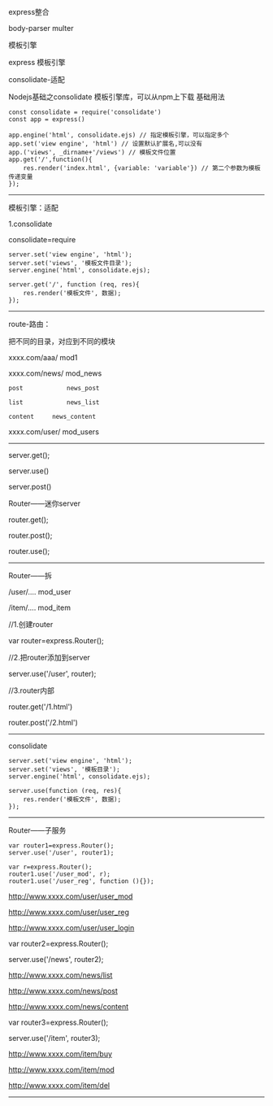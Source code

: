express整合

body-parser
multer

模板引擎

express  模板引擎


consolidate-适配

Nodejs基础之consolidate
模板引擎库，可以从npm上下载
基础用法

```
const consolidate = require('consolidate')
const app = express()

app.engine('html', consolidate.ejs) // 指定模板引擎，可以指定多个
app.set('view engine', 'html') // 设置默认扩展名,可以没有
app.('views', _dirname+'/views') // 模板文件位置
app.get('/',function(){
    res.render('index.html', {variable: 'variable'}) // 第二个参数为模板传递变量
});
```

---

模板引擎：适配

1.consolidate

consolidate=require
```
server.set('view engine', 'html');
server.set('views', '模板文件目录');
server.engine('html', consolidate.ejs);

server.get('/', function (req, res){
	res.render('模板文件', 数据);
});
```
---

route-路由：

把不同的目录，对应到不同的模块

xxxx.com/aaa/		mod1

xxxx.com/news/	mod_news

	post			news_post

	list			news_list

	content		news_content

xxxx.com/user/		mod_users

---

server.get();

server.use()

server.post()

Router——迷你server

router.get();

router.post();

router.use();

---

Router——拆

/user/....		mod_user

/item/....		mod_item


//1.创建router

var router=express.Router();


//2.把router添加到server

server.use('/user', router);


//3.router内部

router.get('/1.html')

router.post('/2.html')

---

consolidate
```
server.set('view engine', 'html');
server.set('views', '模板目录');
server.engine('html', consolidate.ejs);

server.use(function (req, res){
	res.render('模板文件', 数据);
});
```
---

Router——子服务
```
var router1=express.Router();
server.use('/user', router1);

var r=express.Router();
router1.use('/user_mod', r);
router1.use('/user_reg', function (){});
```
http://www.xxxx.com/user/user_mod

http://www.xxxx.com/user/user_reg

http://www.xxxx.com/user/user_login


var router2=express.Router();

server.use('/news', router2);


http://www.xxxx.com/news/list

http://www.xxxx.com/news/post

http://www.xxxx.com/news/content


var router3=express.Router();

server.use('/item', router3);


http://www.xxxx.com/item/buy

http://www.xxxx.com/item/mod

http://www.xxxx.com/item/del

---
